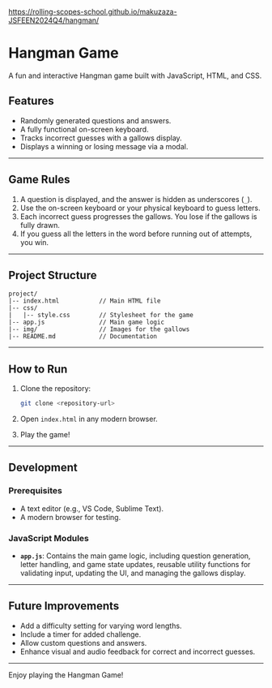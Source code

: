https://rolling-scopes-school.github.io/makuzaza-JSFEEN2024Q4/hangman/

# Hangman Game

A fun and interactive Hangman game built with JavaScript, HTML, and CSS.

## Features
- Randomly generated questions and answers.
- A fully functional on-screen keyboard.
- Tracks incorrect guesses with a gallows display.
- Displays a winning or losing message via a modal.

---

## Game Rules
1. A question is displayed, and the answer is hidden as underscores (`_`).
2. Use the on-screen keyboard or your physical keyboard to guess letters.
3. Each incorrect guess progresses the gallows. You lose if the gallows is fully drawn.
4. If you guess all the letters in the word before running out of attempts, you win.

---

## Project Structure

```
project/
|-- index.html           // Main HTML file
|-- css/
|   |-- style.css        // Stylesheet for the game
|-- app.js               // Main game logic
|-- img/                 // Images for the gallows
|-- README.md            // Documentation
```

---

## How to Run

1. Clone the repository:
   ```bash
   git clone <repository-url>
   ```

2. Open `index.html` in any modern browser.

3. Play the game!

---

## Development

### Prerequisites
- A text editor (e.g., VS Code, Sublime Text).
- A modern browser for testing.

### JavaScript Modules
- **`app.js`**: Contains the main game logic, including question generation, letter handling, and game state updates, reusable utility functions for validating input, updating the UI, and managing the gallows display.

---

## Future Improvements
- Add a difficulty setting for varying word lengths.
- Include a timer for added challenge.
- Allow custom questions and answers.
- Enhance visual and audio feedback for correct and incorrect guesses.

---

Enjoy playing the Hangman Game!
